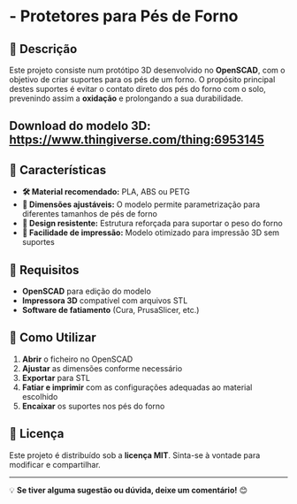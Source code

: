 #  - Protetores para Pés de Forno

## 📌 Descrição

Este projeto consiste num protótipo 3D desenvolvido no **OpenSCAD**, com o objetivo de criar suportes para os pés de um forno. O propósito principal destes suportes é evitar o contato direto dos pés do forno com o solo, prevenindo assim a **oxidação** e prolongando a sua durabilidade.
## Download do modelo 3D: https://www.thingiverse.com/thing:6953145
## 🔹 Características

- **🛠️ Material recomendado:** PLA, ABS ou PETG  
- **📏 Dimensões ajustáveis:** O modelo permite parametrização para diferentes tamanhos de pés de forno  
- **💪 Design resistente:** Estrutura reforçada para suportar o peso do forno  
- **🎯 Facilidade de impressão:** Modelo otimizado para impressão 3D sem suportes  

## 🔧 Requisitos

- **OpenSCAD** para edição do modelo  
- **Impressora 3D** compatível com arquivos STL  
- **Software de fatiamento** (Cura, PrusaSlicer, etc.)  

## 🚀 Como Utilizar

1. **Abrir** o ficheiro no OpenSCAD  
2. **Ajustar** as dimensões conforme necessário  
3. **Exportar** para STL  
4. **Fatiar e imprimir** com as configurações adequadas ao material escolhido  
5. **Encaixar** os suportes nos pés do forno  

## 📜 Licença

Este projeto é distribuído sob a **licença MIT**. Sinta-se à vontade para modificar e compartilhar.  

---

💡 **Se tiver alguma sugestão ou dúvida, deixe um comentário!** 😊  
